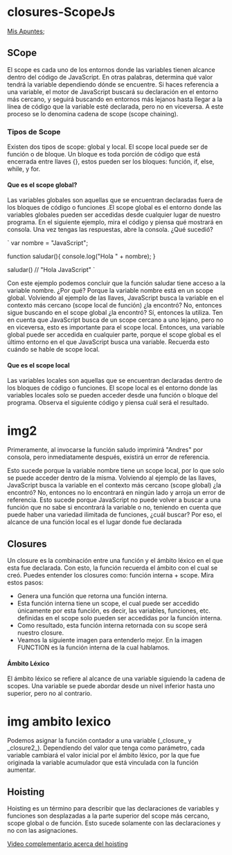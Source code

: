 # closures-ScopeJs

[Mis Apuntes](https://1drv.ms/w/s!ArRVF7ZMdzjPl298qcQcXXTJ4oSL?e=H0ae86);

## SCope

<p>
El scope es cada uno de los entornos donde las variables tienen alcance dentro del código de JavaScript. En otras palabras, determina qué valor tendrá la variable dependiendo dónde se encuentre.
Si haces referencia a una variable, el motor de JavaScript buscará su declaración en el entorno más cercano, y seguirá buscando en entornos más lejanos hasta llegar a la línea de código que la variable esté declarada, pero no en viceversa. A este proceso se lo denomina cadena de scope (scope chaining).
</p>

### Tipos de Scope

<p>
Existen dos tipos de scope: global y local. El scope local puede ser de función o de bloque. Un bloque es toda porción de código que está encerrada entre llaves {}, estos pueden ser los bloques: función, if, else, while, y for. 
</p>

#### Que es el scope global?

<p>
Las variables globales son aquellas que se encuentran declaradas fuera de los bloques de código o funciones .El scope global es el entorno donde las variables globales pueden ser accedidas desde cualquier lugar de nuestro programa. 
En el siguiente ejemplo, mira el código y piensa qué mostrará en consola. Una vez tengas las respuestas, abre la consola. ¿Qué sucedió? 
</p>

`
 var nombre = "JavaScript";
 
 function saludar(){
    console.log("Hola " + nombre);
 }
 
 saludar()  // "Hola JavaScript"
`

<p>
Con este ejemplo podemos concluir que la función saludar tiene acceso a la variable nombre. ¿Por qué? Porque la variable nombre está en un scope global. 
Volviendo al ejemplo de las llaves, JavaScript busca la variable en el contexto más cercano (scope local de función) ¿la encontró? No, entonces sigue buscando en el scope global ¿la encontró? Sí, entonces la utiliza. Ten en cuenta que JavaScript busca de un scope cercano a uno lejano, pero no en viceversa, esto es importante para el scope local. 
Entonces, una variable global puede ser accedida en cualquier parte, porque el scope global es el último entorno en el que JavaScript busca una variable. Recuerda esto cuándo se hable de scope local. 
</p>

#### Que es el scope local

<p>
Las variables locales son aquellas que se encuentran declaradas dentro de los bloques de código o funciones. El scope local es el entorno donde las variables locales solo se pueden acceder desde una función o bloque del programa. 
Observa el siguiente código y piensa cuál será el resultado. 
</p>

# img2

<p>
Primeramente, al invocarse la función saludo imprimirá "Andres" por consola, pero inmediatamente después, existirá un error de referencia. 
</p>

<p>
Esto sucede porque la variable nombre tiene un scope local, por lo que solo se puede acceder dentro de la misma. Volviendo al ejemplo de las llaves, JavaScript busca la variable en el contexto más cercano (scope global) ¿la encontró? No, entonces no lo encontrará en ningún lado y arroja un error de referencia. 
Esto sucede porque JavaScript no puede volver a buscar a una función que no sabe si encontrará la variable o no, teniendo en cuenta que puede haber una variedad ilimitada de funciones, ¿cuál buscar? Por eso, el alcance de una función local es el lugar donde fue declarada 
</p>

## Closures

<p>
Un closure es la combinación entre una función y el ámbito léxico en el que esta fue declarada. Con esto, la función recuerda el ámbito con el cual se creó. Puedes entender los closures como: función interna + scope. Mira estos pasos:  
</p>

- Genera una función que retorna una función interna.
- Esta función interna tiene un scope, el cual puede ser accedido únicamente por
  esta función, es decir, las variables, funciones, etc. definidas en el scope solo pueden ser accedidas por la función interna.
- Como resultado, esta función interna retornada con su scope será nuestro closure.
- Veamos la siguiente imagen para entenderlo mejor. En la imagen FUNCTION es la función interna de la cual hablamos.

#### Ámbito Léxico
<p>
El ámbito léxico se refiere al alcance de una variable siguiendo la cadena de scopes. Una variable se puede abordar desde un nivel inferior hasta uno superior, pero no al contrario. 
</p>

# img ambito lexico

<p>
Podemos asignar la función contador a una variable (_closure_ y _closure2_). Dependiendo del valor que tenga como parámetro, cada variable cambiará el valor inicial por el ámbito léxico, por la que fue originada la variable acumulador que está vinculada con la función aumentar. 
</p>

## Hoisting

<p>
Hoisting es un término para describir que las declaraciones de variables y funciones son desplazadas a la parte superior del scope más cercano, scope global o de función. Esto sucede solamente con las declaraciones y no con las asignaciones. 
</p>

[Video complementario acerca del hoisting](https://www.youtube.com/watch?v="https://www.youtube.com/watch?v=uI6o97A4IrI"uI6o97A4IrI)
